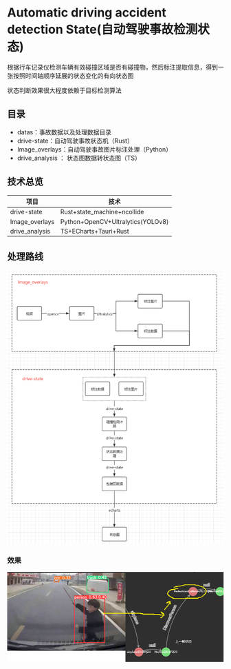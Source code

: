 # Automatic driving accident detection State(自动驾驶事故检测状态)

根据行车记录仪检测车辆有效碰撞区域是否有碰撞物，然后标注提取信息，得到一张按照时间轴顺序延展的状态变化的有向状态图

状态判断效果很大程度依赖于目标检测算法

## 目录

- datas：事故数据以及处理数据目录
- drive-state：自动驾驶事故状态机（Rust）
- Image_overlays：自动驾驶事故图片标注处理（Python）
- drive_analysis ： 状态图数据转状态图（TS）

## 技术总览

| 项目           | 技术                              |
| -------------- | --------------------------------- |
| drive-state    | Rust+state_machine+ncollide       |
| Image_overlays | Python+OpenCV+Ultralytics(YOLOv8) |
| drive_analysis | TS+ECharts+Tauri+Rust             |

## 处理路线

<img src="https://github.com/syf20020816/drive-state/blob/main/README/imgs/image-20231011160101202.png" />

### 效果

<img src="https://github.com/syf20020816/drive-state/blob/main/README/imgs/image-20231011155501916.png" />